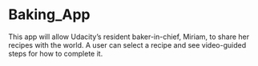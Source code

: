 # Baking_App
This app will allow Udacity’s resident baker-in-chief, Miriam, to share her recipes with the world.
A user can select a recipe and see video-guided steps for how to complete it.
